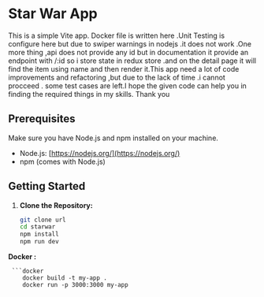 # Star War App

This is a simple Vite app. Docker file is written here .Unit Testing is configure here but due to swiper warnings in nodejs .it does not work .One more thing ,api does not provide any id but in documentation it provide an endpoint with /:id so i store state in redux store .and on the detail page it will find the item using name and then render it.This app need a lot of code improvements and refactoring ,but due to the lack of time .i cannot procceed . some test cases are left.I hope the given code can help you in finding the required things in my skills.
Thank you 

## Prerequisites

Make sure you have Node.js and npm installed on your machine.

- Node.js: [https://nodejs.org/](https://nodejs.org/)
- npm (comes with Node.js)

## Getting Started

1. **Clone the Repository:**

   ```bash
   git clone url
   cd starwar
   npm install
   npm run dev

 **Docker :**

     ```docker
        docker build -t my-app .
        docker run -p 3000:3000 my-app